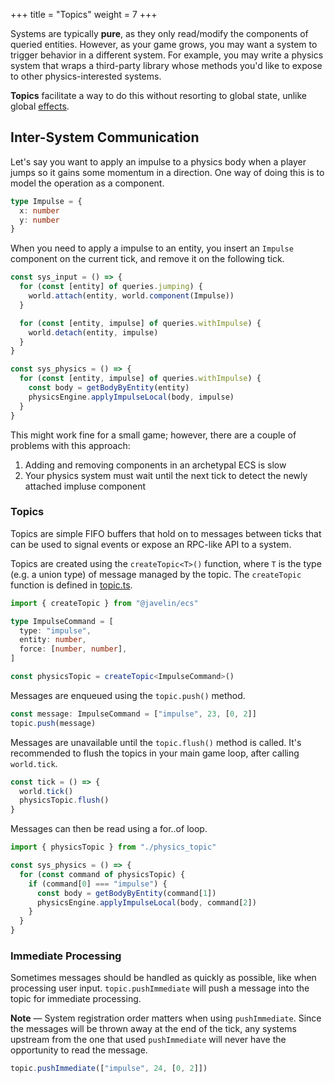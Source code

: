 +++
title = "Topics"
weight = 7
+++

Systems are typically **pure**, as they only read/modify the components of queried entities. However, as your game grows, you may want a system to trigger behavior in a different system. For example, you may write a physics system that wraps a third-party library whose methods you'd like to expose to other physics-interested systems.

**Topics** facilitate a way to do this without resorting to global state, unlike global [effects](/ecs/effects).

## Inter-System Communication

Let's say you want to apply an impulse to a physics body when a player jumps so it gains some momentum in a direction. One way of doing this is to model the operation as a component.

```typescript
type Impulse = {
  x: number
  y: number
}
```

When you need to apply a impulse to an entity, you insert an `Impulse` component on the current tick, and remove it on the following tick.

```typescript
const sys_input = () => {
  for (const [entity] of queries.jumping) {
    world.attach(entity, world.component(Impulse))
  }

  for (const [entity, impulse] of queries.withImpulse) {
    world.detach(entity, impulse)
  }
}

const sys_physics = () => {
  for (const [entity, impulse] of queries.withImpulse) {
    const body = getBodyByEntity(entity)
    physicsEngine.applyImpulseLocal(body, impulse)
  }
}
```

This might work fine for a small game; however, there are a couple of problems with this approach:
1. Adding and removing components in an archetypal ECS is slow
2. Your physics system must wait until the next tick to detect the newly attached impluse component

### Topics

Topics are simple FIFO buffers that hold on to messages between ticks that can be used to signal events or expose an RPC-like API to a system.

Topics are created using the `createTopic<T>()` function, where `T` is the type (e.g. a union type) of message managed by the topic. The `createTopic` function is defined in [topic.ts](https://github.com/3mcd/javelin/blob/master/packages/ecs/src/topic.ts).

```typescript
import { createTopic } from "@javelin/ecs"

type ImpulseCommand = [
  type: "impulse",
  entity: number,
  force: [number, number],
]

const physicsTopic = createTopic<ImpulseCommand>()
```

Messages are enqueued using the `topic.push()` method.

```typescript
const message: ImpulseCommand = ["impulse", 23, [0, 2]]
topic.push(message)
```

Messages are unavailable until the `topic.flush()` method is called. It's recommended to flush the topics in your main game loop, after calling `world.tick`.

```typescript
const tick = () => {
  world.tick()
  physicsTopic.flush()
}
```

Messages can then be read using a for..of loop.

```typescript
import { physicsTopic } from "./physics_topic"

const sys_physics = () => {
  for (const command of physicsTopic) {
    if (command[0] === "impulse") {
      const body = getBodyByEntity(command[1])
      physicsEngine.applyImpulseLocal(body, command[2])
    }
  }
}
```

### Immediate Processing

Sometimes messages should be handled as quickly as possible, like when processing user input. `topic.pushImmediate` will push a message into the topic for immediate processing.

<aside>
  <p>
    <strong>Note</strong> — System registration order matters when using <code>pushImmediate</code>. Since the messages will be thrown away at the end of the tick, any systems upstream from the one that used <code>pushImmediate</code> will never have the opportunity to read the message.
  </p>
</aside>

```typescript
topic.pushImmediate(["impulse", 24, [0, 2]])
```

